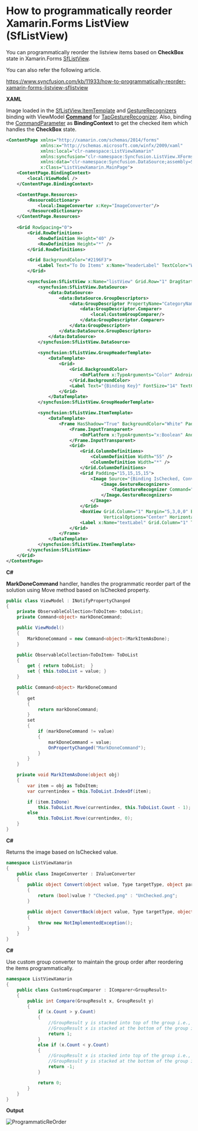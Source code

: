 # How to programmatically reorder Xamarin.Forms ListView (SfListView)

You can programmatically reorder the listview items based on **CheckBox** state in Xamarin.Forms [SfListView](https://help.syncfusion.com/xamarin/listview/overview).

You can also refer the following article.

https://www.syncfusion.com/kb/11933/how-to-programmatically-reorder-xamarin-forms-listview-sflistview

**XAML**

Image loaded in the [SfListView.ItemTemplate](https://help.syncfusion.com/cr/cref_files/xamarin/Syncfusion.SfListView.XForms~Syncfusion.ListView.XForms.SfListView~ItemTemplate.html) and [GestureRecognizers](https://docs.microsoft.com/en-us/xamarin/xamarin-forms/app-fundamentals/gestures/tap) binding with ViewModel [**Command**](https://docs.microsoft.com/en-us/dotnet/api/xamarin.forms.tapgesturerecognizer.command?view=xamarin-forms#Xamarin_Forms_TapGestureRecognizer_Command) for [TapGestureRecognizer](https://docs.microsoft.com/en-us/dotnet/api/xamarin.forms.tapgesturerecognizer). Also, binding the [CommandParameter](https://docs.microsoft.com/en-us/dotnet/api/xamarin.forms.tapgesturerecognizer.commandparameter?view=xamarin-forms#Xamarin_Forms_TapGestureRecognizer_CommandParameter) as **BindingContext** to get the checked item which handles the **CheckBox** state.

``` xml
<ContentPage xmlns="http://xamarin.com/schemas/2014/forms"
             xmlns:x="http://schemas.microsoft.com/winfx/2009/xaml"
             xmlns:local="clr-namespace:ListViewXamarin"
             xmlns:syncfusion="clr-namespace:Syncfusion.ListView.XForms;assembly=Syncfusion.SfListView.XForms"
             xmlns:data="clr-namespace:Syncfusion.DataSource;assembly=Syncfusion.DataSource.Portable"
             x:Class="ListViewXamarin.MainPage">
    <ContentPage.BindingContext>
        <local:ViewModel />
    </ContentPage.BindingContext>

    <ContentPage.Resources>
        <ResourceDictionary>
            <local:ImageConverter x:Key="ImageConverter"/>
        </ResourceDictionary>
    </ContentPage.Resources>
    
    <Grid RowSpacing="0">
        <Grid.RowDefinitions>
            <RowDefinition Height="40" />
            <RowDefinition Height="*" />
        </Grid.RowDefinitions>

        <Grid BackgroundColor="#2196F3">
            <Label Text="To Do Items" x:Name="headerLabel" TextColor="White" FontAttributes="Bold" VerticalOptions="Center" HorizontalOptions="Center" />
        </Grid>

        <syncfusion:SfListView x:Name="listView" Grid.Row="1" DragStartMode="OnHold" ItemSize="60" BackgroundColor="#FFE8E8EC" GroupHeaderSize="50" ItemsSource="{Binding ToDoList}" SelectionMode="None">
            <syncfusion:SfListView.DataSource>
                <data:DataSource>
                    <data:DataSource.GroupDescriptors>
                        <data:GroupDescriptor PropertyName="CategoryName">
                            <data:GroupDescriptor.Comparer>
                                <local:CustomGroupComparer/>
                            </data:GroupDescriptor.Comparer>
                        </data:GroupDescriptor>
                    </data:DataSource.GroupDescriptors>
                </data:DataSource>
            </syncfusion:SfListView.DataSource>
           
            <syncfusion:SfListView.GroupHeaderTemplate>
                <DataTemplate>
                    <Grid>
                        <Grid.BackgroundColor>
                            <OnPlatform x:TypeArguments="Color" Android="#eeeeee" iOS="#f7f7f7"/>
                        </Grid.BackgroundColor>
                        <Label Text="{Binding Key}" FontSize="14" TextColor="#333333" FontAttributes="Bold" VerticalOptions="Center" HorizontalOptions="Start" Margin="15,0,0,0" />
                    </Grid>
                </DataTemplate>
            </syncfusion:SfListView.GroupHeaderTemplate>

            <syncfusion:SfListView.ItemTemplate>
                <DataTemplate>
                    <Frame HasShadow="True" BackgroundColor="White" Padding="0">
                        <Frame.InputTransparent>
                            <OnPlatform x:TypeArguments="x:Boolean" Android="True" iOS="False"/>
                        </Frame.InputTransparent>
                        <Grid>
                            <Grid.ColumnDefinitions>
                                <ColumnDefinition Width="55" />
                                <ColumnDefinition Width="*" />
                            </Grid.ColumnDefinitions>
                            <Grid Padding="15,15,15,15">
                                <Image Source="{Binding IsChecked, Converter={StaticResource ImageConverter}}" HeightRequest="50" WidthRequest="50">
                                    <Image.GestureRecognizers>
                                        <TapGestureRecognizer Command="{Binding Path=BindingContext.MarkDoneCommand, Source={x:Reference listView}}" CommandParameter="{Binding .}"/>
                                    </Image.GestureRecognizers>
                                </Image>
                            </Grid>
                            <BoxView Grid.Column="1" Margin="5,3,0,0" BackgroundColor="#333333" HeightRequest="1" WidthRequest="{Binding Source={x:Reference textLabel}, Path=Width}"
                                     VerticalOptions="Center" HorizontalOptions="Start" IsVisible="{Binding IsChecked}" />
                            <Label x:Name="textLabel" Grid.Column="1" Text="{Binding Name}" FontSize="15" TextColor="#333333" VerticalOptions="Center" HorizontalOptions="Start" Margin="5,0,0,0" />
                        </Grid>
                    </Frame>
                </DataTemplate>
            </syncfusion:SfListView.ItemTemplate>
        </syncfusion:SfListView>
    </Grid>
</ContentPage>
```

**C#**

**MarkDoneCommand** handler, handles the programmatic reorder part of the solution using Move method based on IsChecked property.

``` C#
public class ViewModel : INotifyPropertyChanged
{
    private ObservableCollection<ToDoItem> toDoList;
    private Command<object> markDoneCommand;

    public ViewModel()
    {
        MarkDoneCommand = new Command<object>(MarkItemAsDone);
    }

    public ObservableCollection<ToDoItem> ToDoList
    {
        get { return toDoList;  }
        set { this.toDoList = value; }
    }

    public Command<object> MarkDoneCommand
    {
        get
        {
            return markDoneCommand;
        }
        set
        {
            if (markDoneCommand != value)
            {
                markDoneCommand = value;
                OnPropertyChanged("MarkDoneCommand");
            }
        }
    }

    private void MarkItemAsDone(object obj)
    {
        var item = obj as ToDoItem;
        var currentindex = this.ToDoList.IndexOf(item);

        if (item.IsDone)
            this.ToDoList.Move(currentindex, this.ToDoList.Count - 1);
        else
            this.ToDoList.Move(currentindex, 0);
    }
}
```
**C#**

Returns the image based on IsChecked value.

``` c#
namespace ListViewXamarin
{
    public class ImageConverter : IValueConverter
    {
        public object Convert(object value, Type targetType, object parameter, CultureInfo culture)
        {
            return (bool)value ? "Checked.png" : "UnChecked.png";
        }

        public object ConvertBack(object value, Type targetType, object parameter, CultureInfo culture)
        {
            throw new NotImplementedException();
        }
    }
}
```

**C#**

Use custom group converter to maintain the group order after reordering the items programmatically.

``` c#
namespace ListViewXamarin
{
    public class CustomGroupComparer : IComparer<GroupResult>
    {
        public int Compare(GroupResult x, GroupResult y)
        {
            if (x.Count > y.Count)
            {
                //GroupResult y is stacked into top of the group i.e., Ascending.
                //GroupResult x is stacked at the bottom of the group i.e., Descending.
                return 1;
            }
            else if (x.Count < y.Count)
            {
                //GroupResult x is stacked into top of the group i.e., Ascending.
                //GroupResult y is stacked at the bottom of the group i.e., Descending.
                return -1;
            }

            return 0;
        }
    }
}
```
**Output**

![ProgrammaticReOrder](https://github.com/SyncfusionExamples/programmatically-reorder-listview-xamarin/blob/master/ScreenShot/ProgrammaticReOrder.gif)
